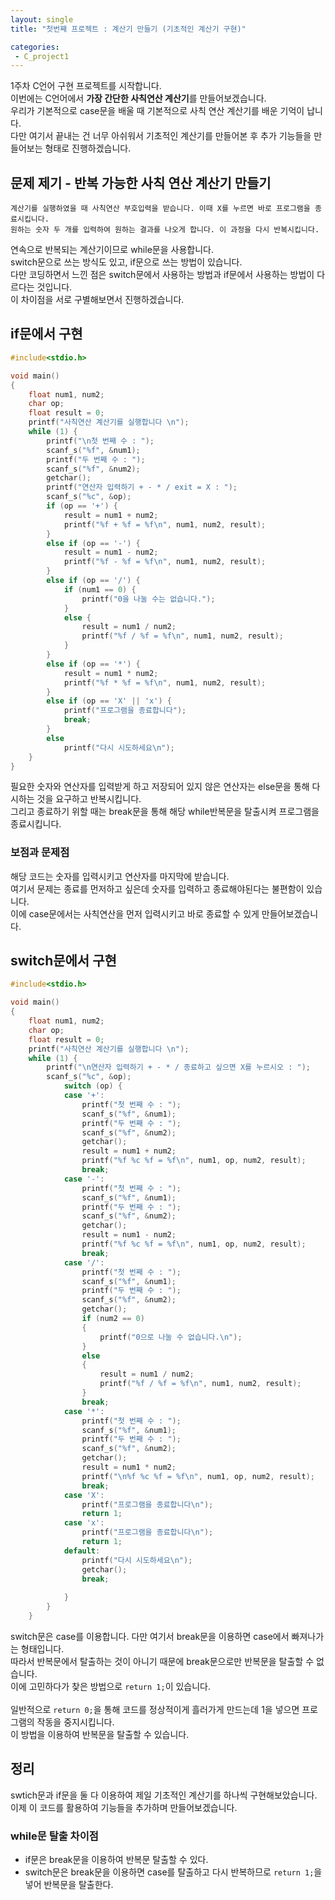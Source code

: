```yaml
---
layout: single
title: "첫번째 프로젝트 : 계산기 만들기 (기초적인 계산기 구현)"

categories:
 - C_project1
---
```


1주차 C언어 구현 프로젝트를 시작합니다. <br>
이번에는 C언어에서 **가장 간단한 사칙연산 계산기**를 만들어보겠습니다. <br>
우리가 기본적으로 case문을 배울 때 기본적으로 사칙 연산 계산기를 배운 기억이 납니다. <br>
다만 여기서 끝내는 건 너무 아쉬워서 기초적인 계산기를 만들어본 후 추가 기능들을 만들어보는 형태로 진행하겠습니다. <br>

## 문제 제기 - 반복 가능한 사칙 연산 계산기 만들기
```
계산기를 실행하였을 때 사칙연산 부호입력을 받습니다. 이때 X를 누르면 바로 프로그램을 종료시킵니다.
원하는 숫자 두 개를 입력하여 원하는 결과를 나오게 합니다. 이 과정을 다시 반복시킵니다.
```
연속으로 반복되는 계산기이므로 while문을 사용합니다. <br>
switch문으로 쓰는 방식도 있고, if문으로 쓰는 방법이 있습니다. <br>
다만 코딩하면서 느낀 점은 switch문에서 사용하는 방법과 if문에서 사용하는 방법이 다르다는 것입니다. <br>
이 차이점을 서로 구별해보면서 진행하겠습니다. <br>

## if문에서 구현
```c
#include<stdio.h>

void main()
{
    float num1, num2;
    char op;
    float result = 0;
    printf("사칙연산 계산기를 실행합니다 \n");
    while (1) {
        printf("\n첫 번째 수 : ");
        scanf_s("%f", &num1);
        printf("두 번째 수 : ");
        scanf_s("%f", &num2);
        getchar();
        printf("연산자 입력하기 + - * / exit = X : ");
        scanf_s("%c", &op);
        if (op == '+') {
            result = num1 + num2;
            printf("%f + %f = %f\n", num1, num2, result);
        }
        else if (op == '-') {
            result = num1 - num2;
            printf("%f - %f = %f\n", num1, num2, result);
        }
        else if (op == '/') {
            if (num1 == 0) {
                printf("0을 나눌 수는 없습니다.");
            }
            else {
                result = num1 / num2;
                printf("%f / %f = %f\n", num1, num2, result);
            }
        }
        else if (op == '*') {
            result = num1 * num2;
            printf("%f * %f = %f\n", num1, num2, result);
        }
        else if (op == 'X' || 'x') {
            printf("프로그램을 종료합니다");
            break;
        }
        else
            printf("다시 시도하세요\n");
    }
}
```

필요한 숫자와 연산자를 입력받게 하고 저장되어 있지 않은 연산자는 else문을 통해 다시하는 것을 요구하고 반복시킵니다. <br>
그리고 종료하기 위할 때는 break문을 통해 해당 while반복문을 탈출시켜 프로그램을 종료시킵니다. <br>

### 보점과 문제점
해당 코드는 숫자를 입력시키고 연산자를 마지막에 받습니다. <br>
여기서 문제는 종료를 먼저하고 싶은데 숫자를 입력하고 종료해야된다는 불편함이 있습니다. <br>
이에 case문에서는 사칙연산을 먼저 입력시키고 바로 종료할 수 있게 만들어보겠습니다. <br>

## switch문에서 구현
```c
#include<stdio.h>

void main()
{
    float num1, num2;
    char op;
    float result = 0;
    printf("사칙연산 계산기를 실행합니다 \n");
    while (1) {
        printf("\n연산자 입력하기 + - * / 종료하고 싶으면 X를 누르시오 : ");
        scanf_s("%c", &op);
            switch (op) {
            case '+':
                printf("첫 번째 수 : ");
                scanf_s("%f", &num1);
                printf("두 번째 수 : ");
                scanf_s("%f", &num2);
                getchar();
                result = num1 + num2;
                printf("%f %c %f = %f\n", num1, op, num2, result);
                break;
            case '-':
                printf("첫 번째 수 : ");
                scanf_s("%f", &num1);
                printf("두 번째 수 : ");
                scanf_s("%f", &num2);
                getchar();
                result = num1 - num2;
                printf("%f %c %f = %f\n", num1, op, num2, result);
                break;
            case '/':
                printf("첫 번째 수 : ");
                scanf_s("%f", &num1);
                printf("두 번째 수 : ");
                scanf_s("%f", &num2);
                getchar();
                if (num2 == 0)
                {
                    printf("0으로 나눌 수 없습니다.\n");
                }
                else
                {
                    result = num1 / num2;
                    printf("%f / %f = %f\n", num1, num2, result);
                }
                break;
            case '*':
                printf("첫 번째 수 : ");
                scanf_s("%f", &num1);
                printf("두 번째 수 : ");
                scanf_s("%f", &num2);
                getchar();
                result = num1 * num2;
                printf("\n%f %c %f = %f\n", num1, op, num2, result);
                break;
            case 'X':
                printf("프로그램을 종료합니다\n");
                return 1;
            case 'x':
                printf("프로그램을 종료합니다\n");
                return 1;
            default:
                printf("다시 시도하세요\n");
                getchar();
                break;
            
            }
        }
    }
```
switch문은 case를 이용합니다. 다만 여기서 break문을 이용하면 case에서 빠져나가는 형태입니다. <br>
따라서 반복문에서 탈출하는 것이 아니기 때문에 break문으로만 반복문을 탈출할 수 없습니다. <br>
이에 고민하다가 찾은 방법으로 ``return 1;``이 있습니다. <br> <br>
일반적으로 ``return 0;``을 통해 코드를 정상적이게 흘러가게 만드는데 1을 넣으면 프로그램의 작동을 중지시킵니다. <br>
이 방법을 이용하여 반복문을 탈출할 수 있습니다. <br>

## 정리
swtich문과 if문을 둘 다 이용하여 제일 기초적인 계산기를 하나씩 구현해보았습니다. <br>
이제 이 코드를 활용하여 기능들을 추가하며 만들어보겠습니다. <br>
### while문 탈출 차이점
* if문은 break문을 이용하여 반복문 탈출할 수 있다.
* switch문은 break문을 이용하면 case를 탈출하고 다시 반복하므로 ``return 1;``을 넣어 반복문을 탈출한다.
